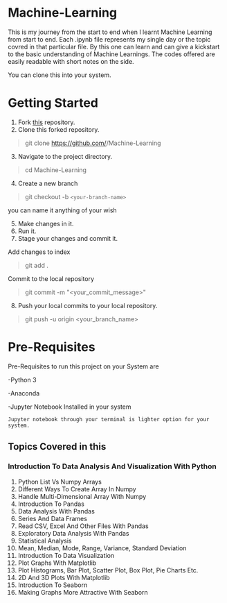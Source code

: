 # Machine-Learning
This is my journey from the start to end when I learnt Machine Learning from start to end.
Each .ipynb file represents my single day or the topic covred in that particular file. By this one can learn and can give a kickstart to the basic understanding of Machine Learnings. The codes offered are easily readable with short notes on the side.

You can clone this into your system.

# Getting Started

1. Fork [this](https://github.com/himaniaggarwal2/Machine-Learning.git) repository.
2. Clone this forked repository.
>git clone https://github.com/<your-github-username>/Machine-Learning
3. Navigate to the project directory.
>cd Machine-Learning
4. Create a new branch
>git checkout -b `<your-branch-name>`
 
you can name it anything of your wish

5. Make changes in it.
6. Run it.
7. Stage your changes and commit it.
 
Add changes to index

>git add .


Commit to the local repository

>git commit -m "<your_commit_message>"

8. Push your local commits to your local repository.
>git push -u origin <your_branch_name>

# Pre-Requisites 
Pre-Requisites to run this project on your System are 

-Python 3

-Anaconda 

-Jupyter Notebook Installed in your system

    Jupyter notebook through your terminal is lighter option for your system.

## Topics Covered in this
### Introduction To Data Analysis And Visualization With Python
1. Python List Vs Numpy Arrays
1. Different Ways To Create Array In Numpy
1. Handle Multi-Dimensional Array With Numpy
1. Introduction To Pandas
2. Data Analysis With Pandas
3. Series And Data Frames
4. Read CSV, Excel And Other Files With Pandas
5. Exploratory Data Analysis With Pandas
6. Statistical Analysis
7. Mean, Median, Mode, Range, Variance, Standard Deviation
7. Introduction To Data Visualization
8. Plot Graphs With Matplotlib
10. Plot Histograms, Bar Plot, Scatter Plot, Box Plot, Pie Charts Etc.
11. 2D And 3D Plots With Matplotlib
12. Introduction To Seaborn
13. Making Graphs More Attractive With Seaborn

